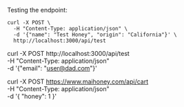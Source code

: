 Testing the endpoint: 

```
curl -X POST \
  -H "Content-Type: application/json" \
  -d '{"name": "Test Honey", "origin": "California"}' \
  http://localhost:3000/api/test

```

curl -X POST http://localhost:3000/api/test \
  -H "Content-Type: application/json" \
  -d '{"email": "user@dad.com"}'

  curl -X POST https://www.maihoney.com/api/cart \
  -H "Content-Type: application/json" \
  -d '{
    "honey": 1
  }'